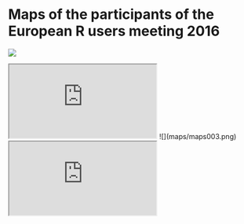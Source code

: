 Maps of the participants of the European R users meeting 2016
=============================================================

<!-- README.md is generated from README.Rmd. Please edit that file -->
![](maps/maps001.png)

<iframe src="https://rawgit.com/pbiecek/Maps/master/maps/maps002.html">
</iframe>
![](maps/maps003.png)

<iframe src="https://rawgit.com/pbiecek/Maps/master/maps/maps004.html">
</iframe>
